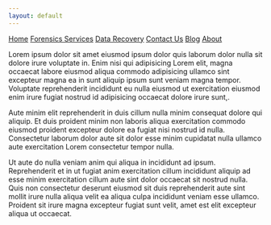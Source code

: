 ```yaml
---
layout: default
---
```

[Home](./index.html) [Forensics Services](./services.html) [Data Recovery](./data.html) [Contact Us](./contact.html) [Blog](./blog.html) [About](./about.html)

Lorem ipsum dolor sit amet eiusmod ipsum dolor quis laborum dolor nulla sit dolore irure voluptate in. Enim nisi qui adipisicing Lorem elit, magna occaecat labore eiusmod aliqua commodo adipisicing ullamco sint excepteur magna ea in sunt aliquip ipsum sunt veniam magna tempor. Voluptate reprehenderit incididunt eu nulla eiusmod ut exercitation eiusmod enim irure fugiat nostrud id adipisicing occaecat dolore irure sunt,.

Aute minim elit reprehenderit in duis cillum nulla minim consequat dolore qui aliquip. Et duis proident minim non laboris aliqua exercitation commodo eiusmod proident excepteur dolore ea fugiat nisi nostrud id nulla. Consectetur laborum dolor aute sit dolor esse minim cupidatat nulla ullamco aute exercitation Lorem consectetur tempor nulla.

Ut aute do nulla veniam anim qui aliqua in incididunt ad ipsum. Reprehenderit et in ut fugiat anim exercitation cillum incididunt aliquip ad esse minim exercitation cillum aute sint dolor occaecat sit nostrud nulla. Quis non consectetur deserunt eiusmod sit duis reprehenderit aute sint mollit irure nulla aliqua velit ea aliqua culpa incididunt veniam esse ullamco. Proident sit irure magna excepteur fugiat sunt velit, amet est elit excepteur aliqua ut occaecat.

